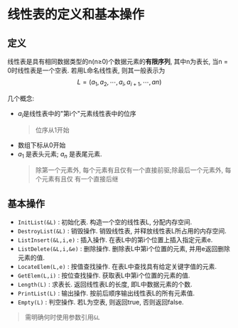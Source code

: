# 线性表的定义和基本操作

## 定义

线性表是具有相同数据类型的n(n≥0)个数据元素的**有限序列**,
其中n为表长, 当n = 0时线性表是一个空表.
若用L命名线性表, 则其一般表示为
$$L = (a_1, a_2, \cdots , a_i, a_{i+1}, \cdots , an)$$

几个概念:

- $a_i$是线性表中的"第i个"元素线性表中的位序
  > 位序从1开始
- 数组下标从0开始
- $a_1$ 是表头元素; $a_n$ 是表尾元素.
  > 除第一个元素外, 每个元素有且仅有一个直接前驱;除最后一个元素外, 每个元素有且仅
  > 有一个直接后继

## 基本操作

- `InitList(&L)` : 初始化表. 构造一个空的线性表L, 分配内存空间.
- `DestroyList(&L)` : 销毁操作. 销毁线性表, 并释放线性表L所占用的内存空间.
- `ListInsert(&L,i,e)` : 插入操作. 在表L中的第i个位置上插入指定元素e.
- `ListDelete(&L,i,&e)` : 删除操作. 删除表L中第i个位置的元素, 并用e返回删除元素的值.
- `LocateElem(L,e)` : 按值查找操作. 在表L中查找具有给定关键字值的元素.
- `GetElem(L,i)` : 按位查找操作. 获取表L中第i个位置的元素的值.
- `Length(L)` : 求表长. 返回线性表L的长度, 即L中数据元素的个数.
- `PrintList(L)` : 输出操作. 按前后顺序输出线性表L的所有元素值.
- `Empty(L)` : 判空操作. 若L为空表, 则返回true, 否则返回false.

> 需明确何时使用参数引用`&L`
